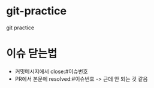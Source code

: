 # git-practice
git practice

# 이슈 닫는법
- 커밋메시지에서 close:#이슈번호
- PR에서 본문에 resolved:#이슈번호 -> 근데 안 되는 것 같음 
